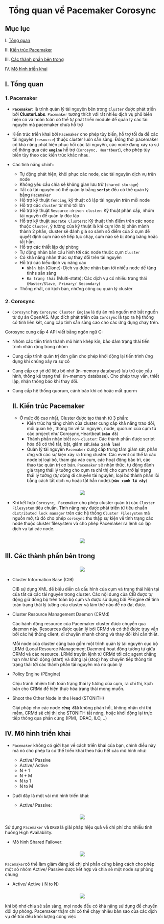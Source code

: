 <h1 align="center">Tổng quan về Pacemaker Corosync</h1>

## Mục lục
I. [Tổng quan](#tongquan)

II. [Kiến trúc Pacemaker](#kientruc)

III. [Các thành phần bên trong](#thanhphan)

IV. [Mô hình triển khai](#mohinh)

## I. <a name="tongquan"></a>Tổng quan

### 1. Pacemaker
- **`Pacemaker`**: là trình quản lý tài nguyên bên trong `Cluster` được phát triển bởi **ClusterLabs**. `Pacemaker` tương thích với rất nhiều dịch vụ phổ biến hiện có và hoàn toàn có thể tự phát triển module để quản lý các tài nguyên mà pacemaker chưa hỗ trợ
- Kiến trúc triển khai bới `Pacemaker` cho phép tùy biến, hỗ trợ tối đa để các tài nguyên (`resource`) thuộc cluster luôn sẵn sàng. Đồng thời pacemaker có khả năng phát hiện phục hồi các tài nguyên, các node đang xảy ra sự cố thông qua các **`engine`** hỗ trợ (`Corosync, Heartbeat`), cho phép tùy biến tùy theo các kiến trúc khác nhau.

- Các tính năng chính:
  - Tự động phát hiện, khôi phục các node, các tài nguyên dịch vụ trên node
  - Không yêu cầu chia sẻ không gian lưu trữ (`shared storage`)
  - Tất cả tài nguyên có thể quản lý bằng **`script`** đều có thể quản lý bằng `Pacemaker`
  - Hỗ trợ kỹ thuật `fencing`, kỹ thuật cô lập tài nguyên trên mỗi node
  -  Hỗ trợ các `cluster` từ nhỏ tới lớn
  - Hỗ trợ kỹ thuật `Resource-driven cluster`: Kỹ thuật phân cấp, nhóm tài nguyên để quản lý độc lập
  - Hỗ trợ kỹ thuật `Quorate Clusters`: Kỹ thuật tính điểm trên các node thuộc `Cluster`, ý tưởng của kỹ thuật là khi cụm lớn bị phân mảnh thành 2 phần, cluster sẽ đánh giá so sánh số điểm của 2 cụm để quyết định cụm nào sẽ tiếp tục chạy, cụm nào sẽ bị đóng băng hoặc tắt hẳn.
  - Hỗ trợ các thiết lập dự phòng
  - Tự động nhân bản cấu hình tới các node thuộc cụm `Cluster`
  - Có khả năng nhân thức sự thay đổi trên tài nguyên
  - Hỗ trợ các kiểu dịch vụ nâng cao
    - `Nhân bản` (Clone): Dịch vụ được nhân bản tới nhiều node dể tăng tinhs sẵn sàng
    - `Đa trạng thái` (Multi-state): Các dịch vụ có nhiều trạng thái (`Master/Slave, Primary/ Secondary`)
  - Thống nhất, có kịch bản, những công cụ quản lý cluster

### 2. Corosync 
- `Corosync` hay `Corosync Cluster Engine` là dự án mã nguồn mở bắt nguồn từ dự án OpenAIS. Mục đích phát triển của `Corosync` là tạo ra hệ thống có tính liên kết, cung cấp tính sẵn sàng cao cho các ứng dụng chạy trên.

Corosync cung cấp 4 API viết bằng ngôn ngữ C:
- Nhóm các tiến trình thành mô hình khép kín, bảo đảm trạng thái tiến trình nhân rộng trong nhóm
- Cung cấp trình quản trị đơn giản cho phép khởi động lại tiến trình ứng dụng khi chúng xảy ra sự cố
- Cung cấp cơ sở dữ liệu bộ nhớ (in-memory database) lưu trữ các cấu hình, thông kế trạng thái (in-memory database). Cho phép truy vấn, thiết lập, nhận thông báo khi thay đổi.
- Cung cấp hệ thống quorum, cảnh bảo khi có hoặc mất quorm

  ## II. <a name="kientruc"></a>Kiến trúc Pacemaker

  - Ở mức độ cao nhất, Cluster được tạo thành từ 3 phần:
    - Kiến trúc hạ tầng chính của cluster cung cấp khả năng trao đổi, mối quan hệ , thông tin về tài nguyên, node, quorum của cụm từ các project như Corosync,Heartbeat (**`màu đỏ`**)
    - Thành phần nhận biết `non-cluster`: Các thành phần được script hóa để có thể tắt, bật, giám sát.(**`màu xanh lam`**)
    - Quản lý tài nguyên `Pacemaker` cung cấp trung tâm giám sát, phản ứng với các sự kiện xảy ra trong cluster. Các event có thể là các node bị loại bỏ, tham gia vào cụm, các hoạt động bảo trì, các thao tác quản trị cơ bản. `Pacemaker` sẽ nhận thức, tự động đánh giá trạng thái lý tưởng cho cụm ra chỉ thị cho cụm trở lại trạng thái lý tưởng (tự động di chuyển tài nguyên, loại bỏ thành phần lỗi bằng cách tắt dịch vụ hoặc tắt hẳn node).(**`màu xanh lá cây`**)

<h3 align="center"><img src="../../Images/Cluster/3.png"></h3>

- Khi kết hợp `Corosync, Pacemaker` cho phép cluster quản trị các `Cluster Filesystem` tiêu chuẩn. Tính năng này được phát triển từ tiêu chuẩn `distributed lock manager` trên các hệ thống `Cluster Filesystem` mã nguồn mở, từ đó cho phép `corosync` thu thập sự kiện về tính trạng các node thuộc cluster filesystem và cho phép Pacemaker ra lệnh cô lập dịch vụ tại các node.

<h3 align="center"><img src="../../Images/Cluster/4.png"></h3>

## III. <a name="thanhphan"></a>Các thành phần bên trong

<h3 align="center"><img src="../../Images/Cluster/5.png"></h3>

- Cluster Information Base (CIB)

  CIB sử dụng XML để biểu diễn cả cấu hình của cụm và trạng thái hiện tại của tất cả các tài nguyên trong cluster. Các nội dung của CIB được tự động giữ đồng bộ trên toàn bộ cụm và được sử dụng bởi PEngine để tính toán trạng thái lý tưởng của cluster và làm thế nào để nó đạt được.

- Cluster Resource Management Daemon (CRMd)
  
  Các hành động resource của Pacemaker cluster được chuyển qua daemon này. Resources được quản lý bởi CRMd và có thể được truy vấn bởi các hệ thống client, di chuyển nhanh chóng và thay đổi khi cần thiết.

  Mỗi node của cluster cũng bao gồm một trình quản lý tài nguyên cục bộ LRMd (Local Resource Management Daemon) hoạt động tương tự giữa CRMd và các resource. LRMd truyền lệnh từ CRMd tới các agent chẳng hạn như khởi động (start) và dừng lại (stop) hay chuyển tiếp thông tin trạng thái tới các thành phần tài nguyên mà nó quản lý

- Policy Engine (PEngine)
 
  Chịu tránh nhiệm tính toán trạng thái lý tưởng của cụm, ra chỉ thị, kịch bản cho CRMd để hiện thực hóa trạng thái mong muốn.

- Shoot the Other Node in the Head (STONITH)
  
  Giải pháp cho các node **`cứng đầu`** không phản hồi, không nhận chỉ thị mềm, CRMd sẽ chỉ thị cho STONITH tắt nóng, hoặc khởi động lại trực tiếp thông qua phần cứng (IPMI, IDRAC, ILO, ..)

## IV. <a name="mohinh"></a>Mô hình triển khai

- `Pacemaker` không có giới hạn về cách triển khai của bạn, chính điều này mà nó cho phép ta có thể triển khai theo hầu hết các mô hình như:
  - Active/ Passive
  - Active/ Active
  - N + 1
  - N + M
  - N to 1
  - N to M

- Dưới đây là một vài mô hình triển khai:
  - Active/ Passive:
<h3 align="center"><img src="../../Images/Cluster/6.png"></h3>

Sử dụng `Pacemaker` và `DRBD` là giải pháp hiệu quả về chi phí cho nhiều tình huống High Availability.

  - Mô hình Shared Failover:
<h3 align="center"><img src="../../Images/Cluster/7.png"></h3>

`Pacemaker`có thể làm giảm đáng kể chi phí phần cứng bằng cách cho phép một số nhóm Active/ Passive được kết hợp và chia sẻ một node sự phòng chung
  
  - Active/ Active ( N to N)
<h3 align="center"><img src="../../Images/Cluster/8.png"></h3>

khi bộ nhớ chia sẽ sẵn sàng, mọi node đều có khả năng sử dụng để chuyển đổi dự phòng. Pacemaker thậm chí có thể chạy nhiều bản sao của các dịch vụ để trải đều khối lượng công việc